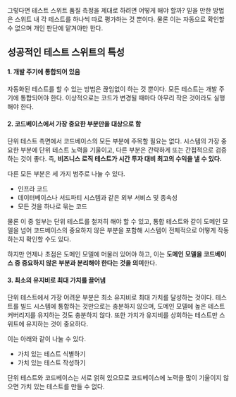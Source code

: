 그렇다면 테스트 스위트 품질 측정을 제대로 하려면 어떻게 해야 할까?
믿을 만한 방법은 스위트 내 각 테스트를 하나씩 따로 평가하는 것 뿐이다.
물론 이는 자동으로 확인할 수 없으며 개인 판단에 맡겨야만 한다.

## 성공적인 테스트 스위트의 특성

#### 1. 개발 주기에 통합되어 있음

자동화된 테스트를 할 수 있는 방법은 끊임없이 하는 것 뿐이다. 모든 테스트는 개발 주기에 통합되어야 한다.
이상적으로는 코드가 변경될 때마다 아무리 작은 것이라도 실행해야 한다.

#### 2. 코드베이스에서 가장 중요한 부분만을 대상으로 함

단위 테스트 측면에서 코드베이스의 모든 부분에 주목할 필요는 없다.
시스템의 가장 중요한 부분에 단위 테스트 노력을 기울이고, 다른 부분은 간략하게 또는 간접적으로 검증하는 것이 좋다.
즉, **비즈니스 로직 테스트가 시간 투자 대비 최고의 수익을 낼 수 있다.**

다른 모든 부분은 세 가지 범주로 나눌 수 있다.
- 인프라 코드
- 데이터베이스나 서드파티 시스템과 같은 외부 서비스 및 종속성
- 모든 것을 하나로 묶는 코드

물론 이 중 일부는 단위 테스트를 철저히 해야 할 수 있고, 통합 테스트와 같이 도메인 모델을 넘어 코드베이스의 중요하지 않은 부분을 포함해 시스템이 전체적으로 어떻게 작동하는지 확인할 수도 있다.

하지만 언제나 초점은 도메인 모델에 머물러 있어야 하고, 이는 **도메인 모델을 코드베이스 중 중요하지 않은 부분과 분리해야 한다는 것을 의미**한다.

#### 3. 최소의 유지비로 최대 가치를 끌어냄

단위 테스트에서 가장 어려운 부분은 최소 유지비로 최대 가치를 달성하는 것이다.
테스트를 빌드 시스템에 통합하는 것만으로는 충분하지 않으며, 도메인 모델에 높은 테스트 커버리지를 유지하는 것도 충분하지 않다.
또한 가치가 유지비를 상회하는 테스트만 스위트에 유지하는 것이 중요하다.

이는 아래와 같이 나눌 수 있다.
- 가치 있는 테스트 식별하기
- 가치 있는 테스트 작성하기

단위 테스트와 코드베이스는 서로 얽혀 있으므로 코드베이스에 노력을 많이 기울이지 않으면 가치 있는 테스트를 만들 수 없다.
